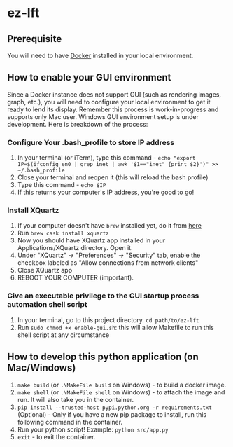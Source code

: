 # ez-lft
## Prerequisite
You will need to have [Docker](https://www.docker.com/) installed in your local environment.

## How to enable your GUI environment
Since a Docker instance does not support GUI (such as rendering images, graph, etc.), you will need to configure your local environment to get it ready to lend its display. Remember this process is work-in-progress and supports only Mac user. Windows GUI environment setup is under development. Here is breakdown of the process:

### Configure Your .bash_profile to store IP address
1. In your terminal (or iTerm), type this command - `echo "export IP=$(ifconfig en0 | grep inet | awk '$1=="inet" {print $2}')" >> ~/.bash_profile`
2. Close your terminal and reopen it (this will reload the bash profile)
3. Type this command - `echo $IP`
4. If this returns your computer's IP address, you're good to go!

### Install XQuartz
1. If your computer doesn't have `brew` installed yet, do it from [here](https://brew.sh/)
2. Run `brew cask install xquartz`
3. Now you should have XQuartz app installed in your Applications/XQuartz directory. Open it.
4. Under "XQuartz" -> "Preferences" -> "Security" tab, enable the checkbox labeled as "Allow connections from network clients"
5. Close XQuartz app
6. REBOOT YOUR COMPUTER (important).

### Give an executable privilege to the GUI startup process automation shell script
1. In your terminal, go to this project directory. `cd path/to/ez-lft`
2. Run `sudo chmod +x enable-gui.sh`: this will allow Makefile to run this shell script at any circumstance

## How to develop this python application (on Mac/Windows)
1. `make build` (or `.\MakeFile build` on Windows) - to build a docker image.
2. `make shell` (or `.\MakeFile shell` on Windows) - to attach the image and run. It will also take you in the container.
3. `pip install --trusted-host pypi.python.org -r requirements.txt` (Optional) - Only if you have a new pip package to install, run this following command in the container.
4. Run your python script! Example: `python src/app.py`
5. `exit` - to exit the container.
